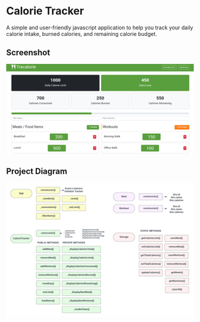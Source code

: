 # Calorie Tracker

A simple and user-friendly javascript application to help you track your daily calorie intake, burned calories, and remaining calorie budget.

## Screenshot

![Screenshot](Calorie-Tracker.png)

## Project Diagram

![Digram](project_diagram.png)
